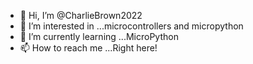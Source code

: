 - 👋 Hi, I’m @CharlieBrown2022
- 👀 I’m interested in ...microcontrollers and micropython
- 🌱 I’m currently learning ...MicroPython
- 📫 How to reach me ...Right here!

<!---
CharlieBrown2022/CharlieBrown2022 is a ✨ special ✨ repository because its `README.md` (this file) appears on your GitHub profile.
You can click the Preview link to take a look at your changes.
--->
